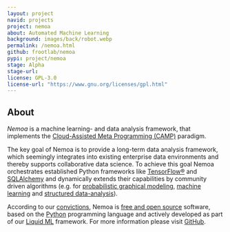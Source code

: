 ```yaml
---
layout: project
navid: projects
project: nemoa
about: Automated Machine Learning
background: images/back/robot.webp
permalink: /nemoa.html
github: frootlab/nemoa
pypi: project/nemoa
stage: Alpha
stage-url:
license: GPL-3.0
license-url: "https://www.gnu.org/licenses/gpl.html"
---
```


## About

*Nemoa* is a machine learning- and data analysis framework, that implements the
[Cloud-Assisted Meta Programming (CAMP)](/tags#CAMP) paradigm.

The key goal of Nemoa is to provide a long-term data analysis framework, which
seemingly integrates into existing enterprise data environments and thereby
supports collaborative data science. To achieve this goal Nemoa orchestrates
established Python frameworks like [TensorFlow®](https://www.tensorflow.org/)
and [SQLAlchemy](https://www.sqlalchemy.org/) and dynamically extends their
capabilities by community driven algorithms (e.g. for [probabilistic graphical
modeling](https://en.wikipedia.org/wiki/Graphical_model), [machine
learning](https://en.wikipedia.org/wiki/Machine_learning) and [structured
data-analysis](https://en.wikipedia.org/wiki/Structured_data_analysis_(statistics))).

According to our [convictions](/corporate/2019/03/19/welcome-at-frootlab.html),
Nemoa is [free and open
source](https://en.wikipedia.org/wiki/Free_and_open-source_software) software,
based on the [Python](https://www.python.org/) programming language and actively
developed as part of our [Liquid ML](https://github.com/orgs/frootlab/projects)
framework. For more information please visit
[GitHub](https://github.com/frootlab/nemoa).
